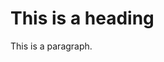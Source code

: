 <!DOCTYPE html>
<html>
<head>
  
</head>
<body>

<h1>This is a heading</h1>
<p>This is a paragraph.</p>

</body>
</html>
